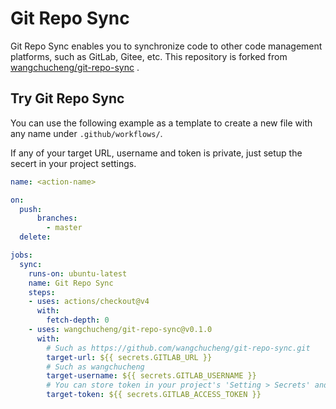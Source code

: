 # Git Repo Sync

Git Repo Sync enables you to synchronize code to other code management platforms, such as GitLab, Gitee, etc.
This repository is forked from [wangchucheng/git-repo-sync](https://github.com/wangchucheng/git-repo-sync) .

## Try Git Repo Sync

You can use the following example as a template to create a new file with any name under `.github/workflows/`.

If any of your target URL, username and token is private, just setup the secert in your project settings.

```yaml
name: <action-name>

on: 
  push:
      branches:
        - master
  delete:

jobs:
  sync:
    runs-on: ubuntu-latest
    name: Git Repo Sync
    steps:
    - uses: actions/checkout@v4
      with:
        fetch-depth: 0
    - uses: wangchucheng/git-repo-sync@v0.1.0
      with:
        # Such as https://github.com/wangchucheng/git-repo-sync.git
        target-url: ${{ secrets.GITLAB_URL }}
        # Such as wangchucheng
        target-username: ${{ secrets.GITLAB_USERNAME }}
        # You can store token in your project's 'Setting > Secrets' and reference the name here. Such as ${{ secrets.ACCESS_TOKEN }}
        target-token: ${{ secrets.GITLAB_ACCESS_TOKEN }}
```
